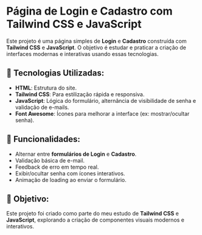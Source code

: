 # Página de Login e Cadastro com Tailwind CSS e JavaScript

Este projeto é uma página simples de **Login** e **Cadastro** construída com **Tailwind CSS** e **JavaScript**. O objetivo é estudar e praticar a criação de interfaces modernas e interativas usando essas tecnologias.

## 🚀 Tecnologias Utilizadas:
- **HTML**: Estrutura do site.
- **Tailwind CSS**: Para estilização rápida e responsiva.
- **JavaScript**: Lógica do formulário, alternância de visibilidade de senha e validação de e-mails.
- **Font Awesome**: Ícones para melhorar a interface (ex: mostrar/ocultar senha).

## 🎯 Funcionalidades:
- Alternar entre **formulários de Login** e **Cadastro**.
- Validação básica de e-mail.
- Feedback de erro em tempo real.
- Exibir/ocultar senha com ícones interativos.
- Animação de loading ao enviar o formulário.

## 📝 Objetivo:
Este projeto foi criado como parte do meu estudo de **Tailwind CSS** e **JavaScript**, explorando a criação de componentes visuais modernos e interativos.


